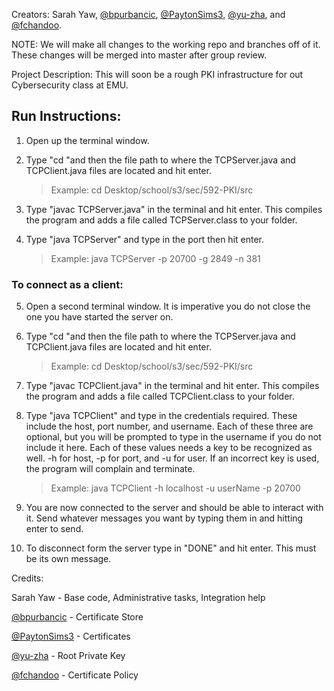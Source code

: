 
Creators: Sarah Yaw, [@bpurbancic](https://github.com/bpurbancic), [@PaytonSims3](https://github.com/PaytonSims3), [@yu-zha](https://github.com/yu-zha), and [@fchandoo](https://github.com/fchandoo).

NOTE: We will make all changes to the working repo and branches off of it. These changes will be merged into master after group review.

Project Description:
  This will soon be a rough PKI infrastructure for out Cybersecurity class at EMU.
## Run Instructions:

1. Open up the terminal window.
	
2. Type "cd "and then the file path to where the TCPServer.java and TCPClient.java files are located and hit enter.
	>Example: cd Desktop/school/s3/sec/592-PKI/src
			
3. Type "javac TCPServer.java" in the terminal and hit enter. This compiles the program and adds a file called TCPServer.class to your folder.
	
4. Type "java TCPServer" and type in the port then hit enter.
	>Example: java TCPServer -p 20700 -g 2849 -n 381

### To connect as a client:
	
5. Open a second terminal window. It is imperative you do not close the one you have started the server on.
	
6. Type "cd "and then the file path to where the TCPServer.java and TCPClient.java files are located and hit enter.
	>Example: cd Desktop/school/s3/sec/592-PKI/src
	
7. Type "javac TCPClient.java" in the terminal and hit enter. This compiles the program and adds a file called TCPClient.class to your folder.
	
8. Type "java TCPClient" and type in the credentials required. These include the host, port number, and username. Each of these three are optional, but you will be prompted to type in the username if you do not include it here. Each of these values needs a key to be recognized as well. -h for host, -p for port, and -u for user. If an incorrect key is used, the program will complain and terminate.
	>Example: java TCPClient -h localhost -u userName -p 20700
	
9. You are now connected to the server and should be able to interact with it. Send whatever messages you want by typing them in and hitting enter to send.
	
10. To disconnect form the server type in "DONE" and hit enter. This must be its own message.

Credits:

  Sarah Yaw - Base code, Administrative tasks, Integration help
  
  [@bpurbancic](https://github.com/bpurbancic) - Certificate Store
  
  [@PaytonSims3](https://github.com/PaytonSims3) - Certificates 
  
  [@yu-zha](https://github.com/yu-zha) - Root Private Key
  
  [@fchandoo](https://github.com/fchandoo) - Certificate Policy
